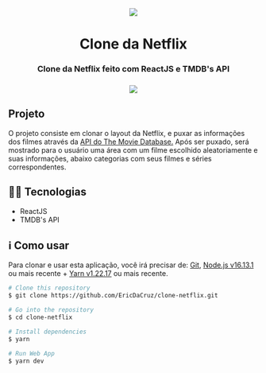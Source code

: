 <div style="text-align: center" align="center">
    <img src="https://cdn.iconscout.com/icon/free/png-256/netflix-3628944-3030169.png" align="center" />
</div>

<h1 align="center">Clone da Netflix</h1>

<h3 align="center" >Clone da Netflix feito com ReactJS e  TMDB's API<h3>
<div style="text-align: center" align="center">
    <img src="https://imgur.com/rAPSxI7.png" align="center" />
</div>

<h2>Projeto</h2>
<p>
  O projeto consiste em clonar o layout da Netflix, e puxar as informações dos filmes através da <a href="https://www.themoviedb.org/documentation/api">API do The Movie Database.</a> Após ser puxado, será mostrado para o usuário uma área com um filme escolhido aleatoriamente e suas informações, abaixo categorias com seus filmes e séries correspondentes.
</p>

<h2>👨‍💻 Tecnologias</h2>
<ul>
    <li>ReactJS</li>
    <li>TMDB's API</li>
</ul>

<h2>ℹ️ Como usar</h2>
<p>Para clonar e usar esta aplicação, você irá precisar de: <a href="https://git-scm.com/">Git</a>, <a href="https://nodejs.org/en/">Node.js v16.13.1</a> ou mais recente + <a href="https://yarnpkg.com/">Yarn v1.22.17</a> ou mais recente.</p>

```bash
# Clone this repository
$ git clone https://github.com/EricDaCruz/clone-netflix.git

# Go into the repository
$ cd clone-netflix

# Install dependencies
$ yarn

# Run Web App
$ yarn dev
```
